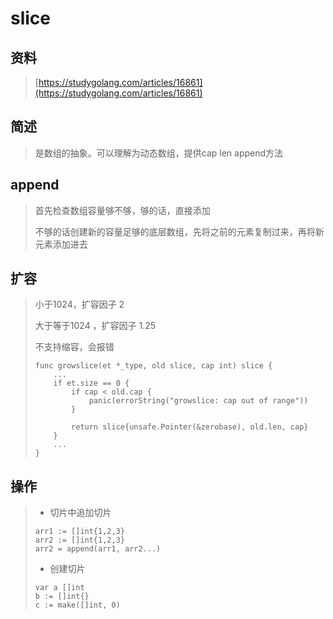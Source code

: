 # slice

## 资料

> [https://studygolang.com/articles/16861](https://studygolang.com/articles/16861)

## 简述

> 是数组的抽象。可以理解为动态数组，提供cap len append方法

## append

> 首先检查数组容量够不够，够的话，直接添加
>
> 不够的话创建新的容量足够的底层数组，先将之前的元素复制过来，再将新元素添加进去

## 扩容

> 小于1024，扩容因子  2
>
> 大于等于1024 ，扩容因子 1.25
>
> 不支持缩容，会报错
>
> ```
> func growslice(et *_type, old slice, cap int) slice {
>     ...
>     if et.size == 0 {
>         if cap < old.cap {
>             panic(errorString("growslice: cap out of range"))
>         }
>         
>         return slice{unsafe.Pointer(&zerobase), old.len, cap}
>     }
>     ...
> }
> ```

## 操作

> * 切片中追加切片
>
> ```
> arr1 := []int{1,2,3}
> arr2 := []int{1,2,3}
> arr2 = append(arr1, arr2...)
> ```
>
> * 创建切片
>
> ```
> var a []int
> b := []int{}
> c := make([]int, 0)
> ```



